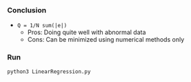 ### Conclusion
- `Q = 1/N sum(|e|)` 
  - Pros: Doing quite well with abnormal data 
  - Cons: Can be minimized using numerical methods only

### Run
```python
python3 LinearRegression.py
```
